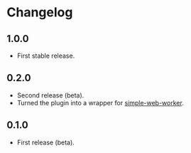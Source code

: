 # Changelog

## **1.0.0**

* First stable release.

## **0.2.0**

* Second release (beta).
* Turned the plugin into a wrapper for [simple-web-worker](https://github.com/israelss/simple-web-worker).

## **0.1.0**

* First release (beta).